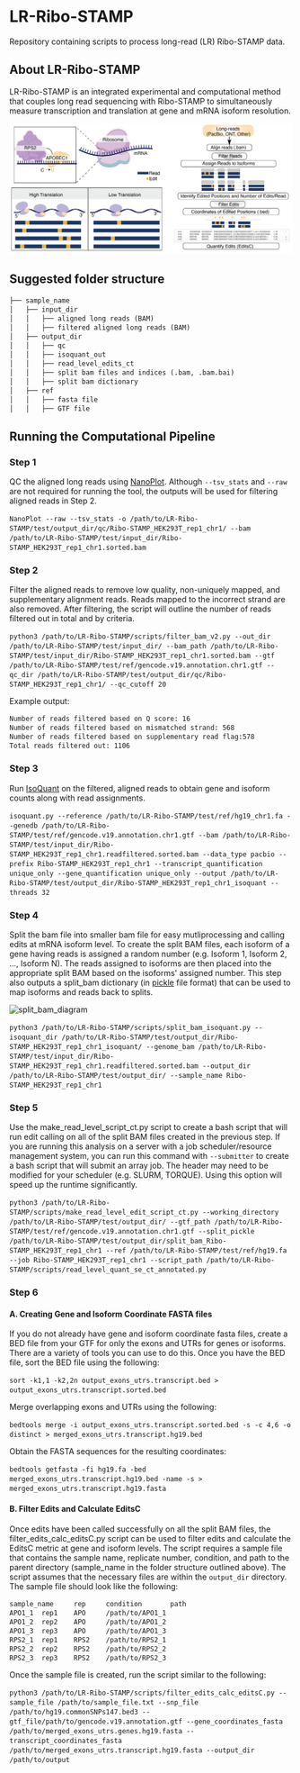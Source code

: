 # LR-Ribo-STAMP
Repository containing scripts to process long-read (LR) Ribo-STAMP data. 

## About LR-Ribo-STAMP
LR-Ribo-STAMP is an integrated experimental and computational method that couples long read sequencing with Ribo-STAMP to simultaneously measure transcription and translation at gene and mRNA isoform resolution. 

![main_schematic](https://github.com/pratibhajagannatha/LR-Ribo-STAMP/blob/main/LR-ribostamp_github_main.png)

## Suggested folder structure

```
├── sample_name
│   ├── input_dir
│   │   ├── aligned long reads (BAM)
│   │   ├── filtered aligned long reads (BAM)
│   ├── output_dir
│   │   ├── qc
│   │   ├── isoquant_out
│   │   ├── read_level_edits_ct
│   │   ├── split bam files and indices (.bam, .bam.bai)
│   │   ├── split bam dictionary
│   ├── ref
│   │   ├── fasta file
│   │   ├── GTF file
```

## Running the Computational Pipeline

### Step 1
QC the aligned long reads using [NanoPlot](https://github.com/wdecoster/NanoPlot). Although ```--tsv_stats``` and ```--raw``` are not required for running the tool, the outputs will be used for filtering aligned reads in Step 2.

```NanoPlot --raw --tsv_stats -o /path/to/LR-Ribo-STAMP/test/output_dir/qc/Ribo-STAMP_HEK293T_rep1_chr1/ --bam /path/to/LR-Ribo-STAMP/test/input_dir/Ribo-STAMP_HEK293T_rep1_chr1.sorted.bam```

### Step 2
Filter the aligned reads to remove low quality, non-uniquely mapped, and supplementary alignment reads. Reads mapped to the incorrect strand are also removed. After filtering, the script will outline the number of reads filtered out in total and by criteria. 

```python3 /path/to/LR-Ribo-STAMP/scripts/filter_bam_v2.py --out_dir /path/to/LR-Ribo-STAMP/test/input_dir/ --bam_path /path/to/LR-Ribo-STAMP/test/input_dir/Ribo-STAMP_HEK293T_rep1_chr1.sorted.bam --gtf /path/to/LR-Ribo-STAMP/test/ref/gencode.v19.annotation.chr1.gtf --qc_dir /path/to/LR-Ribo-STAMP/test/output_dir/qc/Ribo-STAMP_HEK293T_rep1_chr1/ --qc_cutoff 20```

Example output:
```
Number of reads filtered based on Q score: 16
Number of reads filtered based on mismatched strand: 568
Number of reads filtered based on supplementary read flag:578
Total reads filtered out: 1106
```

### Step 3
Run [IsoQuant](https://github.com/ablab/IsoQuant) on the filtered, aligned reads to obtain gene and isoform counts along with read assignments. 

```isoquant.py --reference /path/to/LR-Ribo-STAMP/test/ref/hg19_chr1.fa --genedb /path/to/LR-Ribo-STAMP/test/ref/gencode.v19.annotation.chr1.gtf --bam /path/to/LR-Ribo-STAMP/test/input_dir/Ribo-STAMP_HEK293T_rep1_chr1.readfiltered.sorted.bam --data_type pacbio --prefix Ribo-STAMP_HEK293T_rep1_chr1 --transcript_quantification unique_only --gene_quantification unique_only --output /path/to/LR-Ribo-STAMP/test/output_dir/Ribo-STAMP_HEK293T_rep1_chr1_isoquant --threads 32```

### Step 4
Split the bam file into smaller bam file for easy mutliprocessing and calling edits at mRNA isoform level. To create the split BAM files, each isoform of a gene having reads is assigned a random number (e.g. Isoform 1, Isoform 2, ..., Isoform N). The reads assigned to isoforms are then placed into the appropriate split BAM based on the isoforms' assigned number. This step also outputs a split_bam dictionary (in [pickle](https://docs.python.org/3/library/pickle.html) file format) that can be used to map isoforms and reads back to splits.

![split_bam_diagram](https://github.com/pratibhajagannatha/LR-Ribo-STAMP/blob/main/LR-ribostamp_splitbam_github_fig.png)

```python3 /path/to/LR-Ribo-STAMP/scripts/split_bam_isoquant.py --isoquant_dir /path/to/LR-Ribo-STAMP/test/output_dir/Ribo-STAMP_HEK293T_rep1_chr1_isoquant/ --genome_bam /path/to/LR-Ribo-STAMP/test/input_dir/Ribo-STAMP_HEK293T_rep1_chr1.readfiltered.sorted.bam --output_dir /path/to/LR-Ribo-STAMP/test/output_dir/ --sample_name Ribo-STAMP_HEK293T_rep1_chr1```


### Step 5
Use the make_read_level_script_ct.py script to create a bash script that will run edit calling on all of the split BAM files created in the previous step. If you are running this analysis on a server with a job scheduler/resource management system, you can run this command with ```--submitter``` to create a bash script that will submit an array job. The header may need to be modified for your scheduler (e.g. SLURM, TORQUE). Using this option will speed up the runtime significantly. 

```python3 /path/to/LR-Ribo-STAMP/scripts/make_read_level_edit_script_ct.py --working_directory /path/to/LR-Ribo-STAMP/test/output_dir/ --gtf_path /path/to/LR-Ribo-STAMP/test/ref/gencode.v19.annotation.chr1.gtf --split_pickle /path/to/LR-Ribo-STAMP/test/output_dir/split_bam_Ribo-STAMP_HEK293T_rep1_chr1 --ref /path/to/LR-Ribo-STAMP/test/ref/hg19.fa --job Ribo-STAMP_HEK293T_rep1_chr1 --script_path /path/to/LR-Ribo-STAMP/scripts/read_level_quant_se_ct_annotated.py```


### Step 6

#### A. Creating Gene and Isoform Coordinate FASTA files

If you do not already have gene and isoform coordinate fasta files, create a BED file from your GTF for only the exons and UTRs for genes or isoforms. There are a variety of tools you can use to do this. Once you have the BED file, sort the BED file using the following:

```sort -k1,1 -k2,2n output_exons_utrs.transcript.bed > output_exons_utrs.transcript.sorted.bed```

Merge overlapping exons and UTRs using the following:

```bedtools merge -i output_exons_utrs.transcript.sorted.bed -s -c 4,6 -o distinct > merged_exons_utrs.transcript.hg19.bed```

Obtain the FASTA sequences for the resulting coordinates:

```bedtools getfasta -fi hg19.fa -bed merged_exons_utrs.transcript.hg19.bed -name -s > merged_exons_utrs.transcript.hg19.fasta```

#### B. Filter Edits and Calculate EditsC

Once edits have been called successfully on all the split BAM files, the filter_edits_calc_editsC.py script can be used to filter edits and calculate the EditsC metric at gene and isoform levels. The script requires a sample file that contains the sample name, replicate number, condition, and path to the parent directory (sample_name in the folder structure outlined above). The script assumes that the necessary files are within the ```output_dir``` directory. The sample file should look like the following:

```
sample_name     rep     condition       path
APO1_1  rep1    APO     /path/to/APO1_1
APO1_2  rep2    APO     /path/to/APO1_2
APO1_3  rep3    APO     /path/to/APO1_3
RPS2_1  rep1    RPS2    /path/to/RPS2_1
RPS2_2  rep2    RPS2    /path/to/RPS2_2
RPS2_3  rep3    RPS2    /path/to/RPS2_3
```


Once the sample file is created, run the script similar to the following:

```python3 /path/to/LR-Ribo-STAMP/scripts/filter_edits_calc_editsC.py --sample_file /path/to/sample_file.txt --snp_file /path/to/hg19.commonSNPs147.bed3 --gtf_file/path/to/gencode.v19.annotation.gtf --gene_coordinates_fasta /path/to/merged_exons_utrs.genes.hg19.fasta --transcript_coordinates_fasta /path/to/merged_exons_utrs.transcript.hg19.fasta --output_dir /path/to/output```




















